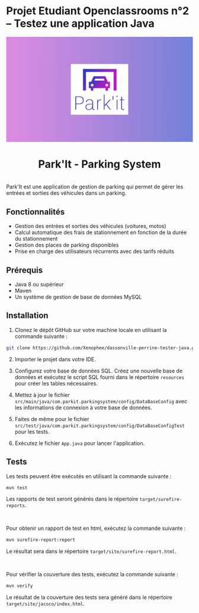 
# Projet Etudiant Openclassrooms n°2 – Testez une application Java

<img src="/preview.jpg" alt="Logo de l'application">

<h1 align="center">Park'It - Parking System</h1>

<br>
Park'It est une application de gestion de parking qui permet de gérer les entrées et sorties des véhicules dans un parking.

## Fonctionnalités

- Gestion des entrées et sorties des véhicules (voitures, motos)
- Calcul automatique des frais de stationnement en fonction de la durée du stationnement
- Gestion des places de parking disponibles
- Prise en charge des utilisateurs récurrents avec des tarifs réduits

## Prérequis

- Java 8 ou supérieur
- Maven
- Un système de gestion de base de données MySQL

## Installation

1. Clonez le dépôt GitHub sur votre machine locale en utilisant la commande suivante :

```bash
git clone https://github.com/Xenophee/dassonville-perrine-tester-java.git
```

2. Importer le projet dans votre IDE.

3. Configurez votre base de données SQL. Créez une nouvelle base de données et exécutez le script SQL fourni dans le répertoire `resources` pour créer les tables nécessaires.

4. Mettez à jour le fichier `src/main/java/com.parkit.parkingsystem/config/DataBaseConfig` avec les informations de connexion à votre base de données.

5. Faites de même pour le fichier `src/test/java/com.parkit.parkingsystem/config/DataBaseConfigTest` pour les tests.

6. Exécutez le fichier `App.java` pour lancer l'application.



## Tests

Les tests peuvent être exécutés en utilisant la commande suivante :

```bash
mvn test
```
Les rapports de test seront générés dans le répertoire `target/surefire-reports`.

<br>

Pour obtenir un rapport de test en html, exécutez la commande suivante :
```bash
mvn surefire-report:report
```
Le résultat sera dans le répertoire `target/site/surefire-report.html`.

<br>

Pour vérifier la couverture des tests, exécutez la commande suivante :
```bash
mvn verify
```

Le résultat de la couverture des tests sera généré dans le répertoire `target/site/jacoco/index.html`.